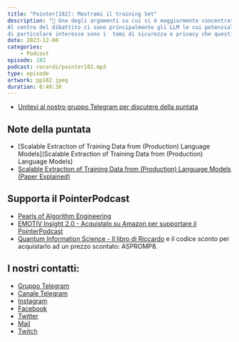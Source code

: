 ```yaml
---
title: "Pointer[182]: Mostrami il training Set"
description: "🤖 Uno degli argomenti su cui si è maggiormente concentrata l'attenzione nel 2023 che sta per finire, è l'AI.
Al centro del dibattito ci sono principalmente gli LLM le cui potenzialità sono in continua evoluzione;
di particolare interesse sono i  temi di sicurezza e privacy che questi modelli possono garantire. 👀 Abbiamo affrontato poco tempo fa il tema del 'machine unlearning'; oggi invece la nostra discussione prende spunto da un  paper in cui si dimostra come sia possibile estrarre dati di training dai LLM. 💬 Questi attacchi sono stati testati sia su modelli open source che su GPT di OpenAI, in particolare tramite ChatGPT. Se avete provato a far ripetere più volte la stessa parola a ChatGPT sapete già di cosa parliamo..."
date: 2023-12-08
categories:
    - Podcast
episode: 182
podcast: records/pointer182.mp3
type: episode
artwork: pp182.jpeg
duration: 0:49:30
---
```


-   [Unitevi al nostro gruppo Telegram per discutere della puntata](https://t.me/pointerpodcastgruppo)

## Note della puntata

- [Scalable Extraction of Training Data from (Production) Language Models](Scalable Extraction of Training Data from (Production) Language Models)
- [Scalable Extraction of Training Data from (Production) Language Models (Paper Explained)](https://www.youtube.com/watch?v=KwpeuqT69fw)

## Supporta il PointerPodcast

- [Pearls of Algorithm Engineering](https://amzn.to/47A4fbP)
- [EMOTIV Insight 2.0 - Acquistalo su Amazon per supportare il PointerPodcast](https://amzn.to/3RASY6c)
- [Quantum Information Science - Il libro di Riccardo](https://global.oup.com/academic/product/quantum-information-science-9780198787488?cc=it&lang=en&) e il codice sconto per acquistarlo ad un prezzo scontato: ASPROMP8.

## I nostri contatti:

-   [Gruppo Telegram](https://t.me/pointerpodcastgruppo)
-   [Canale Telegram](https://t.me/PointerPodcast)
-   [Instagram](https://www.instagram.com/pointerpodcast/)
-   [Facebook](https://www.facebook.com/pointerPodcast/)
-   [Twitter](https://twitter.com/PointerPodcast)
-   [Mail](info@pointerpodcast.it)
-   [Twitch](https://www.twitch.tv/pointerpodcast)
